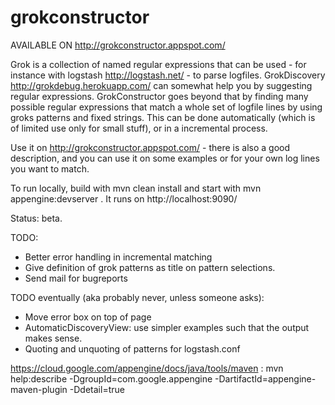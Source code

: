 grokconstructor
================

AVAILABLE ON http://grokconstructor.appspot.com/

Grok is a collection of named regular expressions that can be used - for instance with logstash http://logstash.net/ -
to parse logfiles. GrokDiscovery http://grokdebug.herokuapp.com/ can somewhat help you by suggesting regular
expressions. GrokConstructor goes beyond that by finding many possible regular expressions
that match a whole set of logfile lines by using groks patterns and fixed strings. This can be done automatically
(which is of limited use only for small stuff), or in a incremental process.

Use it on http://grokconstructor.appspot.com/ - there is also a good description, and you can use it on
some examples or for your own log lines you want to match.

To run locally, build with
mvn clean install
and start with
mvn appengine:devserver
. It runs on http://localhost:9090/

Status: beta.

TODO:
- Better error handling in incremental matching
- Give definition of grok patterns as title on pattern selections.
- Send mail for bugreports

TODO eventually (aka probably never, unless someone asks):
- Move error box on top of page
- AutomaticDiscoveryView: use simpler examples such that the output makes sense.
- Quoting and unquoting of patterns for logstash.conf

https://cloud.google.com/appengine/docs/java/tools/maven :
mvn help:describe -DgroupId=com.google.appengine -DartifactId=appengine-maven-plugin -Ddetail=true

